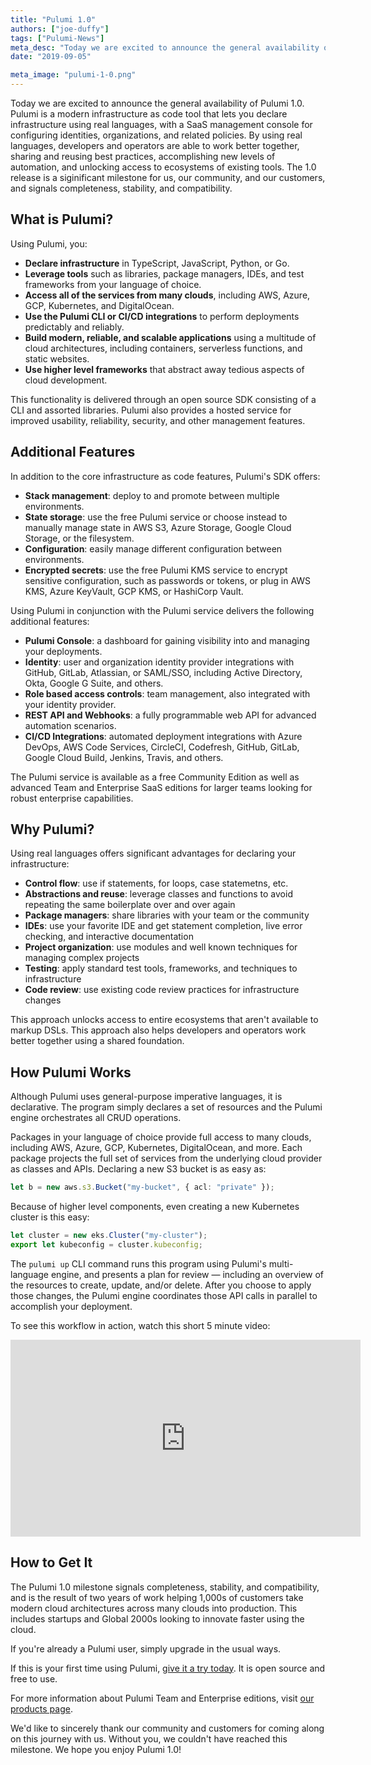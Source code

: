 ```yaml
---
title: "Pulumi 1.0"
authors: ["joe-duffy"]
tags: ["Pulumi-News"]
meta_desc: "Today we are excited to announce the general availability of Pulumi 1.0, a modern infrastructure as code platform that works for any cloud, AWS, Azure, GCP, or Kubernetes included."
date: "2019-09-05"

meta_image: "pulumi-1-0.png"
---
```


Today we are excited to announce the general availability of Pulumi 1.0. Pulumi is a modern infrastructure as code tool that lets you declare infrastructure using real languages, with a SaaS management console for configuring identities, organizations, and related policies. By using real languages, developers and operators are able to work better together, sharing and reusing best practices, accomplishing new levels of automation, and unlocking access to ecosystems of existing tools. The 1.0 release is a siginificant milestone for us, our community, and our customers, and signals completeness, stability, and compatibility.

## What is Pulumi?

Using Pulumi, you:

* **Declare infrastructure** in TypeScript, JavaScript, Python, or Go.
* **Leverage tools** such as libraries, package managers, IDEs, and test frameworks from your language of choice.
* **Access all of the services from many clouds**, including AWS, Azure, GCP, Kubernetes, and DigitalOcean.
* **Use the Pulumi CLI or CI/CD integrations** to perform deployments predictably and reliably.
* **Build modern, reliable, and scalable applications** using a multitude of cloud architectures, including containers, serverless functions, and static websites.
* **Use higher level frameworks** that abstract away tedious aspects of cloud development.

This functionality is delivered through an open source SDK consisting of a CLI and assorted libraries. Pulumi also provides a hosted service for improved usability, reliability, security, and other management features.

## Additional Features

In addition to the core infrastructure as code features, Pulumi's SDK offers:

* **Stack management**: deploy to and promote between multiple environments.
* **State storage**: use the free Pulumi service or choose instead to manually manage state in AWS S3, Azure Storage, Google Cloud Storage, or the filesystem.
* **Configuration**: easily manage different configuration between environments.
* **Encrypted secrets**: use the free Pulumi KMS service to encrypt sensitive configuration, such as passwords or tokens, or plug in AWS KMS, Azure KeyVault, GCP KMS, or HashiCorp Vault.

Using Pulumi in conjunction with the Pulumi service delivers the following additional features:

* **Pulumi Console**: a dashboard for gaining visibility into and managing your deployments.
* **Identity**: user and organization identity provider integrations with GitHub, GitLab, Atlassian, or SAML/SSO, including Active Directory, Okta, Google G Suite, and others.
* **Role based access controls**: team management, also integrated with your identity provider.
* **REST API and Webhooks**: a fully programmable web API for advanced automation scenarios.
* **CI/CD Integrations**: automated deployment integrations with Azure DevOps, AWS Code Services, CircleCI, Codefresh, GitHub, GitLab, Google Cloud Build, Jenkins, Travis, and others.

The Pulumi service is available as a free Community Edition as well as advanced Team and Enterprise SaaS editions for larger teams looking for robust enterprise capabilities.

## Why Pulumi?

Using real languages offers significant advantages for declaring your infrastructure:

* **Control flow**: use if statements, for loops, case statemetns, etc.
* **Abstractions and reuse**: leverage classes and functions to avoid repeating the same boilerplate over and over again
* **Package managers**: share libraries with your team or the community
* **IDEs**: use your favorite IDE and get statement completion, live error checking, and interactive documentation
* **Project organization**: use modules and well known techniques for managing complex projects
* **Testing**: apply standard test tools, frameworks, and techniques to infrastructure
* **Code review**: use existing code review practices for infrastructure changes

This approach unlocks access to entire ecosystems that aren't available to markup DSLs. This approach also helps developers and operators work better together using a shared foundation.

## How Pulumi Works

Although Pulumi uses general-purpose imperative languages, it is declarative. The program simply declares a set of resources and the Pulumi engine orchestrates all CRUD operations.

Packages in your language of choice provide full access to many clouds, including AWS, Azure, GCP, Kubernetes, DigitalOcean, and more. Each package projects the full set of services from the underlying cloud provider as classes and APIs. Declaring a new S3 bucket is as easy as:

```typescript
let b = new aws.s3.Bucket("my-bucket", { acl: "private" });
```

Because of higher level components, even creating a new Kubernetes cluster is this easy:

```typescript
let cluster = new eks.Cluster("my-cluster");
export let kubeconfig = cluster.kubeconfig;
```

The `pulumi up` CLI command runs this program using Pulumi's multi-language engine, and presents a plan for review &mdash; including an overview of the resources to create, update, and/or delete. After you choose to apply those changes, the Pulumi engine coordinates those API calls in parallel to accomplish your deployment.

To see this workflow in action, watch this short 5 minute video:

<iframe width="560" height="315" src="https://www.youtube.com/embed/QfJTJs24-JM" frameborder="0" allow="accelerometer; autoplay; encrypted-media; gyroscope; picture-in-picture" allowfullscreen></iframe>

## How to Get It

The Pulumi 1.0 milestone signals completeness, stability, and compatibility, and is the result of two years of work helping 1,000s of customers take modern cloud architectures across many clouds into production. This includes startups and Global 2000s looking to innovate faster using the cloud.

If you're already a Pulumi user, simply upgrade in the usual ways.

If this is your first time using Pulumi, [give it a try today](https://pulumi.com/docs/get-started). It is open source and free to use.

For more information about Pulumi Team and Enterprise editions, visit [our products page](https://pulumi.com/product).

We'd like to sincerely thank our community and customers for coming along on this journey with us. Without you, we couldn't have reached this milestone. We hope you enjoy Pulumi 1.0!
